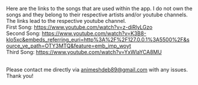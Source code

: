 Here are the links to the songs that are used within the app. I do not
own the songs and they belong to their respective artists and/or
youtube channels. The links lead to the respective youtube channel.
<br>First Song: https://www.youtube.com/watch?v=z-diRlyLGzo
<br>Second Song: https://www.youtube.com/watch?v=K3B8-klo5xc&embeds_referring_euri=http%3A%2F%2F127.0.0.1%3A5500%2F&source_ve_path=OTY3MTQ&feature=emb_imp_woyt
<br>Third Song: https://www.youtube.com/watch?v=YxWlaYCA8MU

<br>Please contact me directly via animeshdeb89@gmail.com with any issues. Thank you!